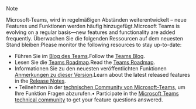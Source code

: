 > [!NOTE]
> <span data-ttu-id="685e6-101">Microsoft-Teams, wird in regelmäßigen Abständen weiterentwickelt – neue Features und Funktionen werden häufig hinzugefügt.</span><span class="sxs-lookup"><span data-stu-id="685e6-101">Microsoft Teams is evolving on a regular basis—new features and functionality are added frequently.</span></span> <span data-ttu-id="685e6-102">Überwachen Sie die folgenden Ressourcen auf dem neuesten Stand bleiben:</span><span class="sxs-lookup"><span data-stu-id="685e6-102">Please monitor the following resources to stay up-to-date:</span></span>
- <span data-ttu-id="685e6-103">Führen Sie im [Blog des Teams](https://aka.ms/teamsblog).</span><span class="sxs-lookup"><span data-stu-id="685e6-103">Follow the [Teams Blog](https://aka.ms/teamsblog).</span></span>
- <span data-ttu-id="685e6-104">Lesen Sie die [Teams Roadmap](https://aka.ms/skype2teamsroadmap).</span><span class="sxs-lookup"><span data-stu-id="685e6-104">Read the [Teams Roadmap](https://aka.ms/skype2teamsroadmap).</span></span>
- <span data-ttu-id="685e6-105">Informationen Sie zu den neuesten veröffentlichten Funktionen [Anmerkungen zu dieser Version](https://support.office.com/article/what-s-new-in-microsoft-teams-d7092a6d-c896-424c-b362-a472d5f105de).</span><span class="sxs-lookup"><span data-stu-id="685e6-105">Learn about the latest released features in the [Release Notes](https://support.office.com/article/what-s-new-in-microsoft-teams-d7092a6d-c896-424c-b362-a472d5f105de).</span></span>
- <span data-ttu-id="685e6-106">• Teilnehmen in der [technischen Community von Microsoft-Teams,](https://aka.ms/TeamsCommunity) um Ihre Funktion Fragen abzurufen.</span><span class="sxs-lookup"><span data-stu-id="685e6-106">• Participate in the [Microsoft Teams technical community](https://aka.ms/TeamsCommunity) to get your feature questions answered.</span></span>
